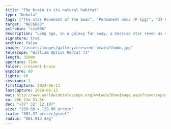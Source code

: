 ```yaml
---
title: "The brain in its natural habitat"
type: "Nebula"
tags: ["The star Revenant of the Swan", "Permanent nova (P Cyg)", "34 Cyg", "The star b2 Cyg", "28 Cyg", "The star b3 Cyg", "29 Cyg", "IC4996", "NGC6883", "NGC6888", "Crescent Nebula"]
target: "NGC6883"
astrobin: "czs006"
description: "Long ago, in a galaxy far away, a massive star (even as stars go) convulsed and shed its outer shell, sending a shockwave that carried plasma, gas, and other material with it. The star followed up by constantly bombarding its environment with radiation. The shell began to emit its own light, which eventually was collected in the lens of my Redcat 71 on the roof of my garage in Newport. 60 1-minute broadband exposures and 60 5-minute narrowband exposures later, I present NGC 6888: The Crescent Nebula and its native habitat."
signature: true
archive: false
image: "/assets/images/gallery/crescent-brain/thumb.jpg"
telescope: "William Optics Redcat 71"
length: 350mm
aperture: 71mm
folder: crescent-brain
exposure: 60
lights: 60
sessions: 1
firstCapture: 2024-06-13
lastCapture: 2024-06-13
wwt: http://www.worldwidetelescope.org/wwtweb/ShowImage.aspx?reverseparity=False&scale=1.373396&name=crescent-brain.jpg&imageurl=https://deepskyworkflows.com/assets/images/gallery/crescent-brain/crescent-brain.jpg&credits=Jeremy+Likness+at+DeepSkyWorkflows.com&creditsUrl=https://deepskyworkflows.com/about&ra=303.473550&dec=37.229332&x=4309.9&y=1867.7&rotation=136.58&thumb=https://deepskyworkflows.com/assets/images/gallery/crescent-brain/thumb.jpg
ra: 20h 12m 51.8s
dec: "+37° 32' 12.107"
size: "189.60 x 129.00 arcmin"
scale: "001.37 arcsec/pixel"
radius: "001.913 deg"
---
```

